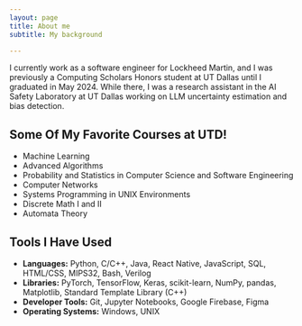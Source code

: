 ```yaml
---
layout: page
title: About me
subtitle: My background

---
```


I currently work as a software engineer for Lockheed Martin, and I was previously a Computing Scholars Honors student at UT Dallas until I graduated in May 2024. While there, I was a research assistant in the AI Safety Laboratory at UT Dallas working on LLM uncertainty estimation and bias detection. 

## Some Of My Favorite Courses at UTD!
- Machine Learning
- Advanced Algorithms
- Probability and Statistics in Computer Science and Software Engineering
- Computer Networks
- Systems Programming in UNIX Environments
- Discrete Math I and II
- Automata Theory

## Tools I Have Used
- **Languages:** Python, C/C++, Java, React Native, JavaScript, SQL, HTML/CSS, MIPS32, Bash, Verilog
- **Libraries:** PyTorch, TensorFlow, Keras, scikit-learn, NumPy, pandas, Matplotlib, Standard Template Library (C++)
- **Developer Tools:** Git, Jupyter Notebooks, Google Firebase, Figma
- **Operating Systems:** Windows, UNIX



